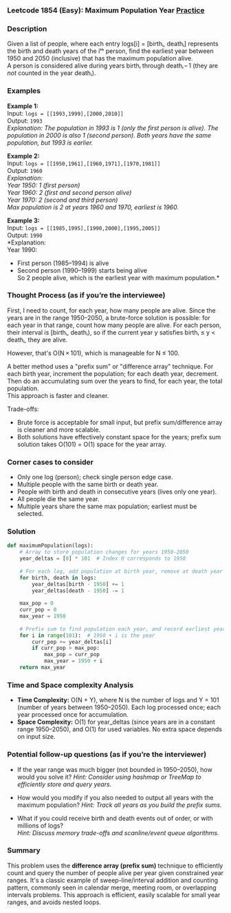 ### Leetcode 1854 (Easy): Maximum Population Year [Practice](https://leetcode.com/problems/maximum-population-year)

### Description  
Given a list of people, where each entry logs[i] = [birthᵢ, deathᵢ] represents the birth and death years of the iᵗʰ person, find the earliest year between 1950 and 2050 (inclusive) that has the maximum population alive.  
A person is considered alive during years birthᵢ through deathᵢ – 1 (they are *not* counted in the year deathᵢ).

### Examples  

**Example 1:**  
Input: `logs = [[1993,1999],[2000,2010]]`  
Output: `1993`  
*Explanation: The population in 1993 is 1 (only the first person is alive). The population in 2000 is also 1 (second person). Both years have the same population, but 1993 is earlier.*

**Example 2:**  
Input: `logs = [[1950,1961],[1960,1971],[1970,1981]]`  
Output: `1960`  
*Explanation:  
Year 1950: 1 (first person)  
Year 1960: 2 (first and second person alive)  
Year 1970: 2 (second and third person)  
Max population is 2 at years 1960 and 1970, earliest is 1960.*

**Example 3:**  
Input: `logs = [[1985,1995],[1990,2000],[1995,2005]]`  
Output: `1990`  
*Explanation:  
Year 1990:  
- First person (1985–1994) is alive  
- Second person (1990–1999) starts being alive  
So 2 people alive, which is the earliest year with maximum population.*

### Thought Process (as if you’re the interviewee)  
First, I need to count, for each year, how many people are alive. Since the years are in the range 1950–2050, a brute-force solution is possible: for each year in that range, count how many people are alive. For each person, their interval is [birthᵢ, deathᵢ), so if the current year y satisfies birthᵢ ≤ y < deathᵢ, they are alive.

However, that's O(N × 101), which is manageable for N ≤ 100.

A better method uses a "prefix sum" or "difference array" technique. For each birth year, increment the population; for each death year, decrement. Then do an accumulating sum over the years to find, for each year, the total population.  
This approach is faster and cleaner.

Trade-offs:  
- Brute force is acceptable for small input, but prefix sum/difference array is cleaner and more scalable.
- Both solutions have effectively constant space for the years; prefix sum solution takes O(101) = O(1) space for the year array.

### Corner cases to consider  
- Only one log (person); check single person edge case.
- Multiple people with the same birth or death year.
- People with birth and death in consecutive years (lives only one year).
- All people die the same year.
- Multiple years share the same max population; earliest must be selected.

### Solution

```python
def maximumPopulation(logs):
    # Array to store population changes for years 1950-2050
    year_deltas = [0] * 101  # Index 0 corresponds to 1950
    
    # For each log, add population at birth year, remove at death year
    for birth, death in logs:
        year_deltas[birth - 1950] += 1
        year_deltas[death - 1950] -= 1
    
    max_pop = 0
    curr_pop = 0
    max_year = 1950
    
    # Prefix sum to find population each year, and record earliest year if multiple have max pop
    for i in range(101):  # 1950 + i is the year
        curr_pop += year_deltas[i]
        if curr_pop > max_pop:
            max_pop = curr_pop
            max_year = 1950 + i
    return max_year
```

### Time and Space complexity Analysis  

- **Time Complexity:** O(N + Y), where N is the number of logs and Y = 101 (number of years between 1950–2050). Each log processed once; each year processed once for accumulation.
- **Space Complexity:** O(1) for year_deltas (since years are in a constant range 1950–2050), and O(1) for used variables. No extra space depends on input size.

### Potential follow-up questions (as if you’re the interviewer)  

- If the year range was much bigger (not bounded in 1950–2050), how would you solve it?
  *Hint: Consider using hashmap or TreeMap to efficiently store and query years.*

- How would you modify if you also needed to output all years with the maximum population?
  *Hint: Track all years as you build the prefix sums.*

- What if you could receive birth and death events out of order, or with millions of logs?  
  *Hint: Discuss memory trade-offs and scanline/event queue algorithms.*

### Summary
This problem uses the **difference array (prefix sum)** technique to efficiently count and query the number of people alive per year given constrained year ranges. It's a classic example of sweep-line/interval addition and counting pattern, commonly seen in calendar merge, meeting room, or overlapping intervals problems. This approach is efficient, easily scalable for small year ranges, and avoids nested loops.